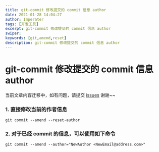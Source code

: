 ```yaml
---
title: git-commit 修改提交的 commit 信息 author
date: 2021-01-28 14:04:27
author: Imperater
tags: [开发工具]
excerpt: git-commit 修改提交的 commit 信息 author
swiper:
keywords: [git,amend,reset]
description: git-commit 修改提交的 commit 信息 author
---
```


#  git-commit 修改提交的 commit 信息 author

当前文章内容迁移中，如有问题，请提交 [issues](https://github.com/Starrier/starrier.github.io/issues) 谢谢~~

### 1. 直接修改当前的作者信息

```gitexclude
git commit --amend --reset-author
```

### 2. 对于已经 commit 的信息，可以使用如下命令

```gitexclude
git commit --amend --author="NewAuthor <NewEmail@address.com>"
```
